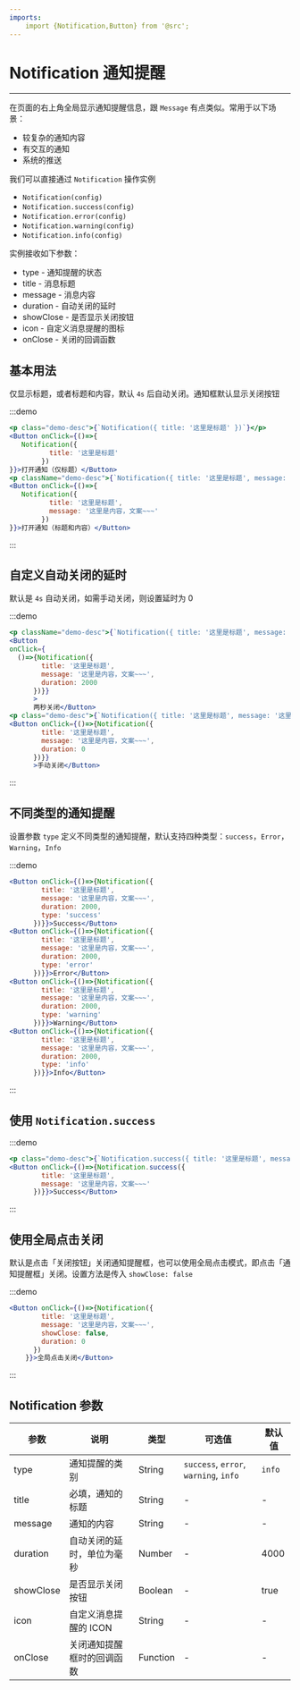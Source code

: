 ```yaml
---
imports:
    import {Notification,Button} from '@src';
---
```


# Notification 通知提醒

---

在页面的右上角全局显示通知提醒信息，跟 `Message` 有点类似。常用于以下场景：

* 较复杂的通知内容
* 有交互的通知
* 系统的推送

我们可以直接通过 `Notification` 操作实例

* `Notification(config)`
* `Notification.success(config)`
* `Notification.error(config)`
* `Notification.warning(config)`
* `Notification.info(config)`

实例接收如下参数：

* type - 通知提醒的状态
* title - 消息标题
* message - 消息内容
* duration - 自动关闭的延时
* showClose - 是否显示关闭按钮
* icon - 自定义消息提醒的图标
* onClose - 关闭的回调函数

## 基本用法

仅显示标题，或者标题和内容，默认 `4s` 后自动关闭。通知框默认显示关闭按钮

:::demo

```jsx
<p class="demo-desc">{`Notification({ title: '这里是标题' })`}</p>
<Button onClick={()=>{
   Notification({
          title: '这里是标题'
        })
}}>打开通知（仅标题）</Button>
<p className="demo-desc">{`Notification({ title: '这里是标题', message: '这里是内容，文案~~~' })`}</p>
<Button onClick={()=>{
   Notification({
          title: '这里是标题',
          message: '这里是内容，文案~~~'
        })
}}>打开通知（标题和内容）</Button>
```

:::

## 自定义自动关闭的延时

默认是 `4s` 自动关闭，如需手动关闭，则设置延时为 0

:::demo

```jsx
<p className="demo-desc">{`Notification({ title: '这里是标题', message: '这里是内容，文案~~~', duration: 2000 })`}</p>
<Button
onClick={
  ()=>{Notification({
        title: '这里是标题',
        message: '这里是内容，文案~~~',
        duration: 2000
      })}}
      >
      两秒关闭</Button>
<p class="demo-desc">{`Notification({ title: '这里是标题', message: '这里是内容，文案~~~', duration: 0 })`}</p>
<Button onClick={()=>{Notification({
        title: '这里是标题',
        message: '这里是内容，文案~~~',
        duration: 0
      })}}
      >手动关闭</Button>
```

:::

## 不同类型的通知提醒

设置参数 `type` 定义不同类型的通知提醒，默认支持四种类型：`success`，`Error`，`Warning`，`Info`

:::demo

```jsx
<Button onClick={()=>{Notification({
        title: '这里是标题',
        message: '这里是内容，文案~~~',
        duration: 2000,
        type: 'success'
      })}}>Success</Button>
<Button onClick={()=>{Notification({
        title: '这里是标题',
        message: '这里是内容，文案~~~',
        duration: 2000,
        type: 'error'
      })}}>Error</Button>
<Button onClick={()=>{Notification({
        title: '这里是标题',
        message: '这里是内容，文案~~~',
        duration: 2000,
        type: 'warning'
      })}}>Warning</Button>
<Button onClick={()=>{Notification({
        title: '这里是标题',
        message: '这里是内容，文案~~~',
        duration: 2000,
        type: 'info'
      })}}>Info</Button>
```

:::

## 使用 `Notification.success`

:::demo

```jsx
<p class="demo-desc">{`Notification.success({ title: '这里是标题', message: '这里是内容，文案~~~' })`}</p>
<Button onClick={()=>{Notification.success({
        title: '这里是标题',
        message: '这里是内容，文案~~~'
      })}}>Success</Button>
```

:::

## 使用全局点击关闭

默认是点击「关闭按钮」关闭通知提醒框，也可以使用全局点击模式，即点击「通知提醒框」关闭。设置方法是传入 `showClose: false`

:::demo

```jsx
<Button onClick={()=>{Notification({
        title: '这里是标题',
        message: '这里是内容，文案~~~',
        showClose: false,
        duration: 0
      })
    }}>全局点击关闭</Button>
```

:::

## Notification 参数

| 参数      | 说明                       | 类型     | 可选值                                | 默认值 |
| --------- | -------------------------- | -------- | ------------------------------------- | ------ |
| type      | 通知提醒的类别             | String   | `success`, `error`, `warning`, `info` | `info` |
| title     | 必填，通知的标题           | String   | -                                     | -      |
| message   | 通知的内容                 | String   | -                                     | -      |
| duration  | 自动关闭的延时，单位为毫秒 | Number   | -                                     | 4000   |
| showClose | 是否显示关闭按钮           | Boolean  | -                                     | true   |
| icon      | 自定义消息提醒的 ICON      | String   | -                                     | -      |
| onClose   | 关闭通知提醒框时的回调函数 | Function | -                                     | -      |

